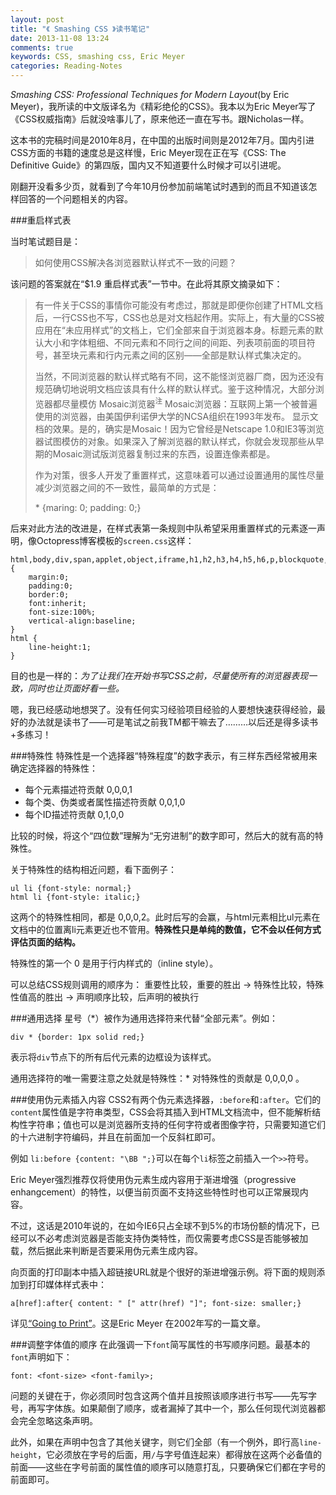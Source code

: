 ```yaml
---
layout: post
title: "《 Smashing CSS 》读书笔记"
date: 2013-11-08 13:24
comments: true
keywords: CSS, smashing css, Eric Meyer
categories: Reading-Notes
---
```

<em>Smashing CSS: Professional Techniques for Modern Layout</em>(by Eric Meyer)，我所读的中文版译名为《精彩绝伦的CSS》。我本以为Eric Meyer写了《CSS权威指南》后就没啥事儿了，原来他还一直在写书。跟Nicholas一样。

这本书的完稿时间是2010年8月，在中国的出版时间则是2012年7月。国内引进CSS方面的书籍的速度总是这样慢，Eric Meyer现在正在写《CSS: The Definitive Guide》的第四版，国内又不知道要什么时候才可以引进呢。

刚翻开没看多少页，就看到了今年10月份参加前端笔试时遇到的而且不知道该怎样回答的一个问题相关的内容。
<!-- more --> 
###重启样式表

当时笔试题目是：

> 如何使用CSS解决各浏览器默认样式不一致的问题？

该问题的答案就在“$1.9 重启样式表”一节中。在此将其原文摘录如下：

<blockquote>
<p>有一件关于CSS的事情你可能没有考虑过，那就是即便你创建了HTML文档后，一行CSS也不写，CSS也总是对文档起作用。实际上，有大量的CSS被应用在“未应用样式”的文档上，它们全部来自于浏览器本身。标题元素的默认大小和字体粗细、不同元素和不同行之间的间距、列表项前面的项目符号，甚至块元素和行内元素之间的区别——全部是默认样式集决定的。</p>
<p>当然，不同浏览器的默认样式略有不同，这不能怪浏览器厂商，因为还没有规范确切地说明文档应该具有什么样的默认样式。鉴于这种情况，大部分浏览器都尽量模仿
	<span class="Mosaic">Mosaic浏览器<sup>注</sup>
		<span class="annotate-content">
			<span class="triTop"></span>
			Mosaic浏览器：互联网上第一个被普遍使用的浏览器，由美国伊利诺伊大学的NCSA组织在1993年发布。
		</span>
	</span>显示文档的效果。是的，确实是Mosaic！因为它曾经是Netscape 1.0和IE3等浏览器试图模仿的对象。如果深入了解浏览器的默认样式，你就会发现那些从早期的Mosaic测试版浏览器复制过来的东西，设置连像素都是。</p>
<p>作为对策，很多人开发了重置样式，这意味着可以通过设置通用的属性尽量减少浏览器之间的不一致性，最简单的方式是：</p>
<p>* {maring: 0; padding: 0;}</p>
</blockquote>

后来对此方法的改进是，在样式表第一条规则中队希望采用重置样式的元素逐一声明，像Octopress博客模板的`screen.css`这样：

	html,body,div,span,applet,object,iframe,h1,h2,h3,h4,h5,h6,p,blockquote,pre,a,abbr,acronym,address,big,cite,code,del,dfn,em,img,ins,kbd,q,s,samp,small,strike,strong,sub,sup,tt,var,b,u,i,center,dl,dt,dd,ol,ul,li,fieldset,form,label,legend,table,caption,tbody,tfoot,thead,tr,th,td,article,aside,canvas,details,embed,figure,figcaption,footer,header,hgroup,menu,nav,output,ruby,section,summary,time,mark,audio,video
	{
		margin:0;
		padding:0;
		border:0;
		font:inherit;
		font-size:100%;
		vertical-align:baseline;
	}
	html {
		line-height:1;
	}

目的也是一样的：<em>为了让我们在开始书写CSS之前，尽量使所有的浏览器表现一致，同时也让页面好看一些。</em>

嗯，我已经感动地想哭了。没有任何实习经验项目经验的人要想快速获得经验，最好的办法就是读书了——可是笔试之前我TM都干嘛去了………以后还是得多读书+多练习！

###特殊性
特殊性是一个选择器“特殊程度”的数字表示，有三样东西经常被用来确定选择器的特殊性：

+ 每个元素描述符贡献 0,0,0,1
+ 每个类、伪类或者属性描述符贡献 0,0,1,0
+ 每个ID描述符贡献 0,1,0,0

比较的时候，将这个“四位数”理解为“无穷进制”的数字即可，然后大的就有高的特殊性。

关于特殊性的结构相近问题，看下面例子：

	ul li {font-style: normal;}
	html li {font-style: italic;}

这两个的特殊性相同，都是 0,0,0,2。此时后写的会赢，与html元素相比ul元素在文档中的位置离li元素更近也不管用。<strong>特殊性只是单纯的数值，它不会以任何方式评估页面的结构。</strong>

特殊性的第一个 0 是用于行内样式的（inline style）。

可以总结CSS规则调用的顺序为： 重要性比较，重要的胜出 -> 特殊性比较，特殊性值高的胜出 -> 声明顺序比较，后声明的被执行

###通用选择
星号（*）被作为通用选择符来代替“全部元素”。例如：

	div * {border: 1px solid red;}

表示将`div`节点下的所有后代元素的边框设为该样式。

通用选择符的唯一需要注意之处就是特殊性：* 对特殊性的贡献是 0,0,0,0 。

###使用伪元素插入内容
CSS2有两个伪元素选择器，`:before`和`:after`。它们的`content`属性值是字符串类型，CSS会将其插入到HTML文档流中，但不能解析结构性字符串；值也可以是浏览器所支持的任何字符或者图像字符，只需要知道它们的十六进制字符编码，并且在前面加一个反斜杠即可。

例如 `li:before {content: "\BB ";}`可以在每个`li`标签之前插入一个`>>`符号。

Eric Meyer强烈推荐仅将使用伪元素生成内容用于渐进增强（progressive enhangcement）的特性，以便当前页面不支持这些特性时也可以正常展现内容。

不过，这话是2010年说的，在如今IE6只占全球不到5%的市场份额的情况下，已经可以不必考虑浏览器是否能支持伪类特性，而仅需要考虑CSS是否能够被加载，然后据此来判断是否要采用伪元素生成内容。

向页面的打印副本中插入超链接URL就是个很好的渐进增强示例。将下面的规则添加到打印媒体样式表中：

	a[href]:after{ content: " [" attr(href) "]"; font-size: smaller;}

详见[“Going to Print”](http://alistapart.com/article/goingtoprint/)。这是Eric Meyer 在2002年写的一篇文章。

###调整字体值的顺序
在此强调一下`font`简写属性的书写顺序问题。最基本的`font`声明如下：

	font: <font-size> <font-family>;

问题的关键在于，你必须同时包含这两个值并且按照该顺序进行书写——先写字号，再写字体族。如果颠倒了顺序，或者漏掉了其中一个，那么任何现代浏览器都会完全忽略这条声明。

此外，如果在声明中包含了其他关键字，则它们全部（有一个例外，即行高`line-height`，它必须放在字号的后面，用`/`与字号值连起来）都得放在这两个必备值的前面——这些在字号前面的属性值的顺序可以随意打乱，只要确保它们都在字号的前面即可。